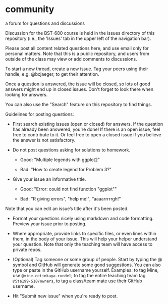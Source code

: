 # community
a forum for questions and discussions

Discussion for the BST-680 course is held in the issues directory of this repository (i.e., the 'Issues' tab in the upper left of the navigation bar). 

Please post all content related questions here, and use email only for personal matters. Note that this is a public repository, and users from outside of the class may view or add comments to discussions.

To start a new thread, create a new issue. Tag your peers using their handle, e.g. @bcjaeger, to get their attention.

Once a question is answered, the issue will be closed, so lots of good answers might end up in closed issues. Don't forget to look there when looking for answers.

You can also use the "Search" feature on this repository to find things.

Guidelines for posting questions:

- First search existing issues (open or closed) for answers. If the question has already been answered, you're done! If there is an open issue, feel free to contribute to it. Or feel free to open a closed issue if you believe the answer is not satisfactory.

- Do not post questions asking for solutions to homework.

    + Good: "Multiple legends with ggplot2"
    
    + Bad: "How to create legend for Problem 3?"

- Give your issue an informative title.

    + Good: "Error: could not find function "ggplot""
    
    + Bad: "R giving errors", "help me!", “aaaarrrrrgh!”
    
Note that you can edit an issue’s title after it's been posted.

- Format your questions nicely using markdown and code formatting. Preview your issue prior to posting.

- Where appropriate, provide links to specific files, or even lines within them, in the body of your issue. This will help your helper understand your question. Note that only the teaching team will have access to private repos.

- (Optional) Tag someone or some group of people. Start by typing the @ symbol and GitHub will generate some good suggestions. You can also type or paste in the GitHub username yourself. Examples: to tag Mine, use `@mine-cetinkaya-rundel`; to tag the entire teaching team tag  `@Sta199-S18/owners`, to tag a class/team mate use their GitHub username.
- Hit "Submit new issue" when you're ready to post.
